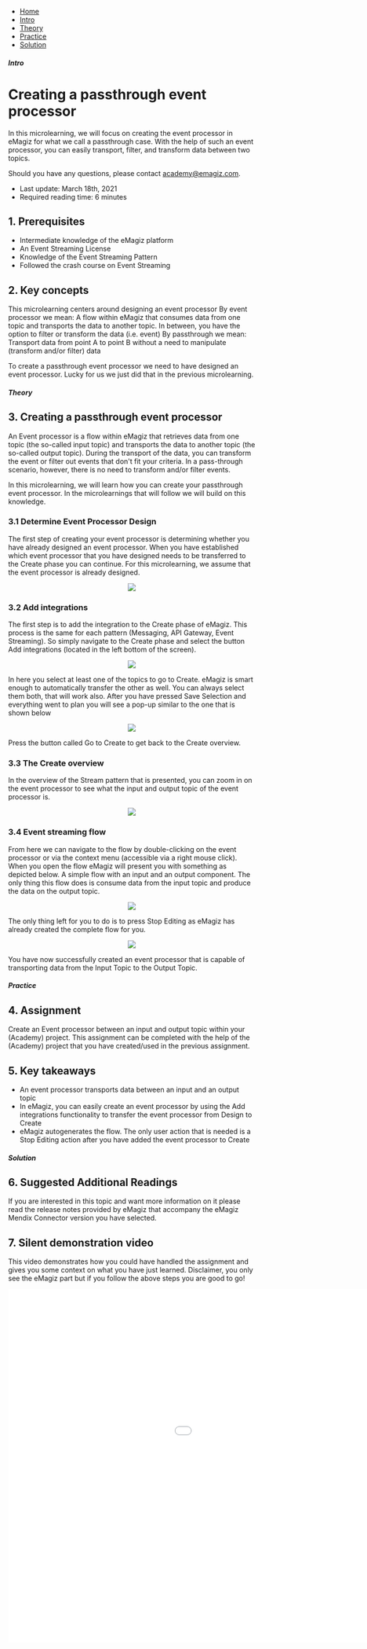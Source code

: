 <div class="ez-academy">
	<div class="ez-academy__body">
		<main class="micro-learning">
		<ul class="doc-nav">
			<li class="doc-nav__item"><a href="../../docs/microlearning/novice-mendix-connectivity-index" class="doc-nav__link">Home</a></li>
			<li class="doc-nav__item"><a href="#intro" class="doc-nav__link">Intro</a></li>
			<li class="doc-nav__item"><a href="#theory" class="doc-nav__link">Theory</a></li>
			<li class="doc-nav__item"><a href="#practice" class="doc-nav__link">Practice</a></li>
			<li class="doc-nav__item"><a href="#solution" class="doc-nav__link">Solution</a></li>
		</ul>

<div class="doc">

##### Intro

# Creating a passthrough event processor

In this microlearning, we will focus on creating the event processor in eMagiz for what we call a passthrough case.
With the help of such an event processor, you can easily transport, filter, and transform data between two topics.

Should you have any questions, please contact academy@emagiz.com.

- Last update: March 18th, 2021
- Required reading time: 6 minutes

## 1. Prerequisites
- Intermediate knowledge of the eMagiz platform
- An Event Streaming License
- Knowledge of the Event Streaming Pattern
- Followed the crash course on Event Streaming

## 2. Key concepts
This microlearning centers around designing an event processor
By event processor we mean: A flow within eMagiz that consumes data from one topic and transports the data to another topic. In between, you have the option to filter or transform the data (i.e. event)
By passthrough we mean: Transport data from point A to point B without a need to manipulate (transform and/or filter) data

To create a passthrough event processor we need to have designed an event processor. Lucky for us we just did that in the previous microlearning.

##### Theory

## 3. Creating a passthrough event processor

An Event processor is a flow within eMagiz that retrieves data from one topic (the so-called input topic) and transports the data to another topic (the so-called output topic).
During the transport of the data, you can transform the event or filter out events that don't fit your criteria.
In a pass-through scenario, however, there is no need to transform and/or filter events.

In this microlearning, we will learn how you can create your passthrough event processor. In the microlearnings that will follow we will build on this knowledge.

### 3.1 Determine Event Processor Design
The first step of creating your event processor is determining whether you have already designed an event processor.
When you have established which event processor that you have designed needs to be transferred to the Create phase you can continue.
For this microlearning, we assume that the event processor is already designed.

<p align="center"><img src="../../img/microlearning/intermediate-configuring-emagiz-event-streaming-design-an-event-processor--design-view-event-processor.png"></p>

### 3.2 Add integrations
The first step is to add the integration to the Create phase of eMagiz. This process is the same for each pattern (Messaging, API Gateway, Event Streaming).
So simply navigate to the Create phase and select the button Add integrations (located in the left bottom of the screen).

<p align="center"><img src="../../img/microlearning/intermediate-configuring-emagiz-event-streaming-creating-a-passthrough-event-processor--add-integrations.png"></p>

In here you select at least one of the topics to go to Create. eMagiz is smart enough to automatically transfer the other as well. You can always select them both, that will work also.
After you have pressed Save Selection and everything went to plan you will see a pop-up similar to the one that is shown below

<p align="center"><img src="../../img/microlearning/intermediate-configuring-emagiz-event-streaming-creating-a-passthrough-event-processor--go-to-create.png"></p>

Press the button called Go to Create to get back to the Create overview.

### 3.3 The Create overview
In the overview of the Stream pattern that is presented, you can zoom in on the event processor to see what the input and output topic of the event processor is.

<p align="center"><img src="../../img/microlearning/intermediate-configuring-emagiz-event-streaming-creating-a-passthrough-event-processor--event-processor-view.png"></p>

### 3.4 Event streaming flow
From here we can navigate to the flow by double-clicking on the event processor or via the context menu (accessible via a right mouse click).
When you open the flow eMagiz will present you with something as depicted below. A simple flow with an input and an output component. 
The only thing this flow does is consume data from the input topic and produce the data on the output topic.

<p align="center"><img src="../../img/microlearning/intermediate-configuring-emagiz-event-streaming-creating-a-passthrough-event-processor--event-processor-view.png"></p>

The only thing left for you to do is to press Stop Editing as eMagiz has already created the complete flow for you.

<p align="center"><img src="../../img/microlearning/intermediate-configuring-emagiz-event-streaming-creating-a-passthrough-event-processor--event-processor-flow.png"></p>

You have now successfully created an event processor that is capable of transporting data from the Input Topic to the Output Topic.

##### Practice

## 4. Assignment

Create an Event processor between an input and output topic within your (Academy) project.
This assignment can be completed with the help of the (Academy) project that you have created/used in the previous assignment.

## 5. Key takeaways

- An event processor transports data between an input and an output topic
- In eMagiz, you can easily create an event processor by using the Add integrations functionality to transfer the event processor from Design to Create
- eMagiz autogenerates the flow. The only user action that is needed is a Stop Editing action after you have added the event processor to Create

##### Solution

## 6. Suggested Additional Readings

If you are interested in this topic and want more information on it please read the release notes provided by eMagiz that accompany the eMagiz Mendix Connector version you have selected.

## 7. Silent demonstration video

This video demonstrates how you could have handled the assignment and gives you some context on what you have just learned. Disclaimer, you only see the eMagiz part but if you follow the above steps you are good to go!

<iframe width="1280" height="720" src="../../vid/microlearning/intermediate-configuring-emagiz-event-streaming-creating-a-passthrough-event-processor.mp4" frameborder="0" allow="accelerometer; autoplay; clipboard-write; encrypted-media; gyroscope; picture-in-picture" allowfullscreen></iframe>

</div>
</main>
</div>
</div>